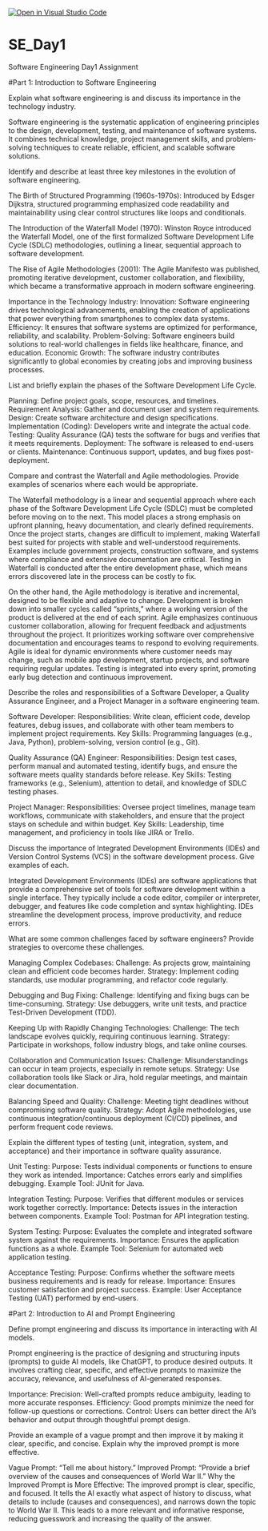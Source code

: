 [![Open in Visual Studio Code](https://classroom.github.com/assets/open-in-vscode-2e0aaae1b6195c2367325f4f02e2d04e9abb55f0b24a779b69b11b9e10269abc.svg)](https://classroom.github.com/online_ide?assignment_repo_id=18362673&assignment_repo_type=AssignmentRepo)
# SE_Day1
Software Engineering Day1 Assignment

#Part 1: Introduction to Software Engineering

Explain what software engineering is and discuss its importance in the technology industry.

Software engineering is the systematic application of engineering principles to the design, development, testing, and maintenance of software systems. It combines technical knowledge, project management skills, and problem-solving techniques to create reliable, efficient, and scalable software solutions.

Identify and describe at least three key milestones in the evolution of software engineering.

The Birth of Structured Programming (1960s-1970s):
Introduced by Edsger Dijkstra, structured programming emphasized code readability and maintainability using clear control structures like loops and conditionals.

The Introduction of the Waterfall Model (1970):
Winston Royce introduced the Waterfall Model, one of the first formalized Software Development Life Cycle (SDLC) methodologies, outlining a linear, sequential approach to software development.

The Rise of Agile Methodologies (2001):
The Agile Manifesto was published, promoting iterative development, customer collaboration, and flexibility, which became a transformative approach in modern software engineering.

Importance in the Technology Industry:
Innovation: Software engineering drives technological advancements, enabling the creation of applications that power everything from smartphones to complex data systems.
Efficiency: It ensures that software systems are optimized for performance, reliability, and scalability.
Problem-Solving: Software engineers build solutions to real-world challenges in fields like healthcare, finance, and education.
Economic Growth: The software industry contributes significantly to global economies by creating jobs and improving business processes.

List and briefly explain the phases of the Software Development Life Cycle.

Planning: Define project goals, scope, resources, and timelines.
Requirement Analysis: Gather and document user and system requirements.
Design: Create software architecture and design specifications.
Implementation (Coding): Developers write and integrate the actual code.
Testing: Quality Assurance (QA) tests the software for bugs and verifies that it meets requirements.
Deployment: The software is released to end-users or clients.
Maintenance: Continuous support, updates, and bug fixes post-deployment.

Compare and contrast the Waterfall and Agile methodologies. Provide examples of scenarios where each would be appropriate.

The Waterfall methodology is a linear and sequential approach where each phase of the Software Development Life Cycle (SDLC) must be completed before moving on to the next. This model places a strong emphasis on upfront planning, heavy documentation, and clearly defined requirements. Once the project starts, changes are difficult to implement, making Waterfall best suited for projects with stable and well-understood requirements. Examples include government projects, construction software, and systems where compliance and extensive documentation are critical. Testing in Waterfall is conducted after the entire development phase, which means errors discovered late in the process can be costly to fix.

On the other hand, the Agile methodology is iterative and incremental, designed to be flexible and adaptive to change. Development is broken down into smaller cycles called “sprints,” where a working version of the product is delivered at the end of each sprint. Agile emphasizes continuous customer collaboration, allowing for frequent feedback and adjustments throughout the project. It prioritizes working software over comprehensive documentation and encourages teams to respond to evolving requirements. Agile is ideal for dynamic environments where customer needs may change, such as mobile app development, startup projects, and software requiring regular updates. Testing is integrated into every sprint, promoting early bug detection and continuous improvement.

Describe the roles and responsibilities of a Software Developer, a Quality Assurance Engineer, and a Project Manager in a software engineering team.

Software Developer:
Responsibilities: Write clean, efficient code, develop features, debug issues, and collaborate with other team members to implement project requirements.
Key Skills: Programming languages (e.g., Java, Python), problem-solving, version control (e.g., Git).

Quality Assurance (QA) Engineer:
Responsibilities: Design test cases, perform manual and automated testing, identify bugs, and ensure the software meets quality standards before release.
Key Skills: Testing frameworks (e.g., Selenium), attention to detail, and knowledge of SDLC testing phases.

Project Manager:
Responsibilities: Oversee project timelines, manage team workflows, communicate with stakeholders, and ensure that the project stays on schedule and within budget.
Key Skills: Leadership, time management, and proficiency in tools like JIRA or Trello.


Discuss the importance of Integrated Development Environments (IDEs) and Version Control Systems (VCS) in the software development process. Give examples of each.

Integrated Development Environments (IDEs) are software applications that provide a comprehensive set of tools for software development within a single interface. They typically include a code editor, compiler or interpreter, debugger, and features like code completion and syntax highlighting. IDEs streamline the development process, improve productivity, and reduce errors.

What are some common challenges faced by software engineers? Provide strategies to overcome these challenges.

Managing Complex Codebases:
Challenge: As projects grow, maintaining clean and efficient code becomes harder.
Strategy: Implement coding standards, use modular programming, and refactor code regularly.

Debugging and Bug Fixing:
Challenge: Identifying and fixing bugs can be time-consuming.
Strategy: Use debuggers, write unit tests, and practice Test-Driven Development (TDD).

Keeping Up with Rapidly Changing Technologies:
Challenge: The tech landscape evolves quickly, requiring continuous learning.
Strategy: Participate in workshops, follow industry blogs, and take online courses.

Collaboration and Communication Issues:
Challenge: Misunderstandings can occur in team projects, especially in remote setups.
Strategy: Use collaboration tools like Slack or Jira, hold regular meetings, and maintain clear documentation.

Balancing Speed and Quality:
Challenge: Meeting tight deadlines without compromising software quality.
Strategy: Adopt Agile methodologies, use continuous integration/continuous deployment (CI/CD) pipelines, and perform frequent code reviews.

Explain the different types of testing (unit, integration, system, and acceptance) and their importance in software quality assurance.

Unit Testing:
Purpose: Tests individual components or functions to ensure they work as intended.
Importance: Catches errors early and simplifies debugging.
Example Tool: JUnit for Java.

Integration Testing:
Purpose: Verifies that different modules or services work together correctly.
Importance: Detects issues in the interaction between components.
Example Tool: Postman for API integration testing.

System Testing:
Purpose: Evaluates the complete and integrated software system against the requirements.
Importance: Ensures the application functions as a whole.
Example Tool: Selenium for automated web application testing.

Acceptance Testing:
Purpose: Confirms whether the software meets business requirements and is ready for release.
Importance: Ensures customer satisfaction and project success.
Example: User Acceptance Testing (UAT) performed by end-users.

#Part 2: Introduction to AI and Prompt Engineering


Define prompt engineering and discuss its importance in interacting with AI models.

Prompt engineering is the practice of designing and structuring inputs (prompts) to guide AI models, like ChatGPT, to produce desired outputs. It involves crafting clear, specific, and effective prompts to maximize the accuracy, relevance, and usefulness of AI-generated responses.

Importance:
Precision: Well-crafted prompts reduce ambiguity, leading to more accurate responses.
Efficiency: Good prompts minimize the need for follow-up questions or corrections.
Control: Users can better direct the AI’s behavior and output through thoughtful prompt design.

Provide an example of a vague prompt and then improve it by making it clear, specific, and concise. Explain why the improved prompt is more effective.

Vague Prompt: “Tell me about history.”
Improved Prompt: “Provide a brief overview of the causes and consequences of World War II.”
Why the Improved Prompt is More Effective:
The improved prompt is clear, specific, and focused. It tells the AI exactly what aspect of history to discuss, what details to include (causes and consequences), and narrows down the topic to World War II. This leads to a more relevant and informative response, reducing guesswork and increasing the quality of the answer.
